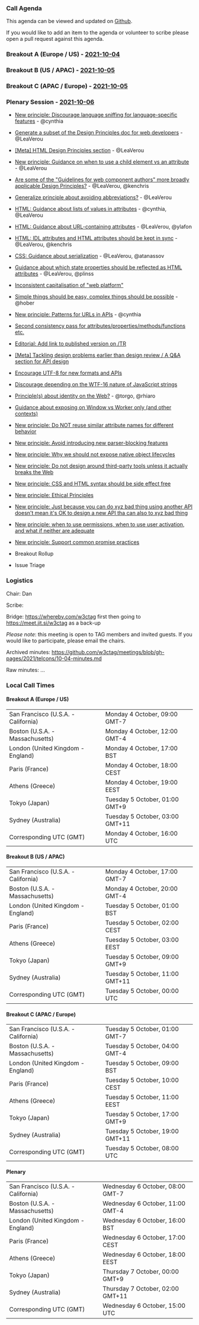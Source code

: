 ### Call Agenda

This agenda can be viewed and updated on [Github](https://github.com/w3ctag/meetings/blob/gh-pages/2021/telcons/10-04-agenda.md).

If you would like to add an item to the agenda or volunteer to scribe please open a pull request against this agenda.

### Breakout A (Europe / US) - [2021-10-04](https://www.timeanddate.com/worldclock/converter.html?iso=20211004T160000&p1=224&p2=43&p3=136&p4=195&p5=26&p6=248&p7=240)

### Breakout B (US / APAC) - [2021-10-05](https://www.timeanddate.com/worldclock/converter.html?iso=20211005T000000&p1=224&p2=43&p3=136&p4=195&p5=26&p6=248&p7=240)

### Breakout C (APAC / Europe) - [2021-10-05](https://www.timeanddate.com/worldclock/converter.html?iso=20211005T080000&p1=224&p2=43&p3=136&p4=195&p5=26&p6=248&p7=240)

### Plenary Session - [2021-10-06](https://www.timeanddate.com/worldclock/converter.html?iso=20211006T150000&p1=224&p2=43&p3=136&p4=195&p5=26&p6=248&p7=240)

* [New principle: Discourage language sniffing for language-specific features](https://github.com/w3ctag/design-principles/issues/266) - @cynthia
* [Generate a subset of the Design Principles doc for web developers](https://github.com/w3ctag/design-principles/issues/268) - @LeaVerou
* [[Meta] HTML Design Principles section](https://github.com/w3ctag/design-principles/issues/269) - @LeaVerou
* [New principle: Guidance on when to use a child element vs an attribute](https://github.com/w3ctag/design-principles/issues/270) - @LeaVerou
* [Are some of the "Guidelines for web component authors" more broadly applicable Design Principles?](https://github.com/w3ctag/design-principles/issues/271) - @LeaVerou, @kenchris
* [Generalize principle about avoiding abbreviations?](https://github.com/w3ctag/design-principles/issues/276) - @LeaVerou
* [HTML: Guidance about lists of values in attributes](https://github.com/w3ctag/design-principles/issues/277) - @cynthia, @LeaVerou
* [HTML: Guidance about URL-containing attributes](https://github.com/w3ctag/design-principles/issues/278) - @LeaVerou, @ylafon
* [HTML: IDL attributes and HTML attributes should be kept in sync](https://github.com/w3ctag/design-principles/issues/279) - @LeaVerou, @kenchris
* [CSS: Guidance about serialization](https://github.com/w3ctag/design-principles/issues/284) - @LeaVerou, @atanassov
* [Guidance about which state properties should be reflected as HTML attributes](https://github.com/w3ctag/design-principles/issues/289) - @LeaVerou, @plinss
* [Inconsistent capitalisation of "web platform"](https://github.com/w3ctag/design-principles/issues/294)
* [Simple things should be easy, complex things should be possible](https://github.com/w3ctag/design-principles/issues/299) - @hober
* [New principle: Patterns for URLs in APIs](https://github.com/w3ctag/design-principles/issues/303) - @cynthia
* [Second consistency pass for attributes/properties/methods/functions etc.](https://github.com/w3ctag/design-principles/issues/315)
* [Editorial: Add link to published version on /TR](https://github.com/w3ctag/design-principles/issues/318)
* [[Meta] Tackling design problems earlier than design review / A Q&A section for API design](https://github.com/w3ctag/design-principles/issues/319)
* [Encourage UTF-8 for new formats and APIs](https://github.com/w3ctag/design-principles/issues/322)
* [Discourage depending on the WTF-16 nature of JavaScript strings](https://github.com/w3ctag/design-principles/issues/323)
* [Principle(s) about identity on the Web?](https://github.com/w3ctag/design-principles/issues/324) - @torgo, @rhiaro
* [Guidance about exposing on Window vs Worker only (and other contexts)](https://github.com/w3ctag/design-principles/issues/325)
* [New principle: Do NOT reuse similar attribute names for different behavior](https://github.com/w3ctag/design-principles/issues/328)
* [New principle: Avoid introducing new parser-blocking features](https://github.com/w3ctag/design-principles/issues/329)
* [New principle: Why we should not expose native object lifecycles](https://github.com/w3ctag/design-principles/issues/333)
* [New principle: Do not design around third-party tools unless it actually breaks the Web](https://github.com/w3ctag/design-principles/issues/335)
* [New principle: CSS and HTML syntax should be side effect free](https://github.com/w3ctag/design-principles/issues/336)
* [New principle: Ethical Principles](https://github.com/w3ctag/design-principles/issues/338)
* [New principle: Just because you can do xyz bad thing using another API doesn't mean it's OK to design a new API tha can also to xyz bad thing](https://github.com/w3ctag/design-principles/issues/340)
* [New principle: when to use permissions, when to use user activation, and what if neither are adequate](https://github.com/w3ctag/design-principles/issues/341)
* [New principle: Support common promise practices](https://github.com/w3ctag/design-principles/issues/342)

* Breakout Rollup
* Issue Triage

### Logistics

Chair: Dan

Scribe:

Bridge: https://whereby.com/w3ctag first then going to https://meet.jit.si/w3ctag as a back-up

*Please note*: this meeting is open to TAG members and invited guests. If you would like to participate, please email the chairs.

Archived minutes: https://github.com/w3ctag/meetings/blob/gh-pages/2021/telcons/10-04-minutes.md

Raw minutes: ...


### Local Call Times

#### Breakout A (Europe / US)

<table>
<tr><td> San Francisco (U.S.A. - California) <td> Monday 4 October, 09:00 GMT-7</td></tr>
<tr><td> Boston (U.S.A. - Massachusetts) <td> Monday 4 October, 12:00 GMT-4</td></tr>
<tr><td> London (United Kingdom - England) <td> Monday 4 October, 17:00 BST</td></tr>
<tr><td> Paris (France) <td> Monday 4 October, 18:00 CEST</td></tr>
<tr><td> Athens (Greece) <td> Monday 4 October, 19:00 EEST</td></tr>
<tr><td> Tokyo (Japan) <td> Tuesday 5 October, 01:00 GMT+9</td></tr>
<tr><td> Sydney (Australia) <td> Tuesday 5 October, 03:00 GMT+11</td></tr>
<tr><td> Corresponding UTC (GMT) <td> Monday 4 October, 16:00 UTC</td></tr>
</table>

#### Breakout B (US / APAC)

<table>
<tr><td> San Francisco (U.S.A. - California) <td> Monday 4 October, 17:00 GMT-7</td></tr>
<tr><td> Boston (U.S.A. - Massachusetts) <td> Monday 4 October, 20:00 GMT-4</td></tr>
<tr><td> London (United Kingdom - England) <td> Tuesday 5 October, 01:00 BST</td></tr>
<tr><td> Paris (France) <td> Tuesday 5 October, 02:00 CEST</td></tr>
<tr><td> Athens (Greece) <td> Tuesday 5 October, 03:00 EEST</td></tr>
<tr><td> Tokyo (Japan) <td> Tuesday 5 October, 09:00 GMT+9</td></tr>
<tr><td> Sydney (Australia) <td> Tuesday 5 October, 11:00 GMT+11</td></tr>
<tr><td> Corresponding UTC (GMT) <td> Tuesday 5 October, 00:00 UTC</td></tr>
</table>

#### Breakout C (APAC / Europe)

<table>
<tr><td> San Francisco (U.S.A. - California) <td> Tuesday 5 October, 01:00 GMT-7</td></tr>
<tr><td> Boston (U.S.A. - Massachusetts) <td> Tuesday 5 October, 04:00 GMT-4</td></tr>
<tr><td> London (United Kingdom - England) <td> Tuesday 5 October, 09:00 BST</td></tr>
<tr><td> Paris (France) <td> Tuesday 5 October, 10:00 CEST</td></tr>
<tr><td> Athens (Greece) <td> Tuesday 5 October, 11:00 EEST</td></tr>
<tr><td> Tokyo (Japan) <td> Tuesday 5 October, 17:00 GMT+9</td></tr>
<tr><td> Sydney (Australia) <td> Tuesday 5 October, 19:00 GMT+11</td></tr>
<tr><td> Corresponding UTC (GMT) <td> Tuesday 5 October, 08:00 UTC</td></tr>
</table>

#### Plenary

<table>
<tr><td> San Francisco (U.S.A. - California) <td> Wednesday 6 October, 08:00 GMT-7</td></tr>
<tr><td> Boston (U.S.A. - Massachusetts) <td> Wednesday 6 October, 11:00 GMT-4</td></tr>
<tr><td> London (United Kingdom - England) <td> Wednesday 6 October, 16:00 BST</td></tr>
<tr><td> Paris (France) <td> Wednesday 6 October, 17:00 CEST</td></tr>
<tr><td> Athens (Greece) <td> Wednesday 6 October, 18:00 EEST</td></tr>
<tr><td> Tokyo (Japan) <td> Thursday 7 October, 00:00 GMT+9</td></tr>
<tr><td> Sydney (Australia) <td> Thursday 7 October, 02:00 GMT+11</td></tr>
<tr><td> Corresponding UTC (GMT) <td> Wednesday 6 October, 15:00 UTC</td></tr>
</table>
